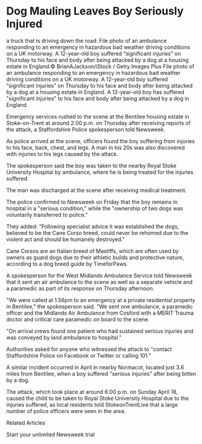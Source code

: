 # Dog Mauling Leaves Boy Seriously Injured
a truck that is driving down the road: File photo of an ambulance responding to an emergency in hazardous bad weather driving conditions on a UK motorway. A 12-year-old boy suffered “significant injuries” on Thursday to his face and body after being attacked by a dog at a housing estate in England.© BrianAJackson/iStock / Getty Images Plus File photo of an ambulance responding to an emergency in hazardous bad weather driving conditions on a UK motorway. A 12-year-old boy suffered “significant injuries” on Thursday to his face and body after being attacked by a dog at a housing estate in England.
A 12-year-old boy has suffered "significant injuries" to his face and body after being attacked by a dog in England.

Emergency services rushed to the scene at the Bentilee housing estate in Stoke-on-Trent at around 2:00 p.m. on Thursday after receiving reports of the attack, a Staffordshire Police spokesperson told Newsweek.

As police arrived at the scene, officers found the boy suffering from injuries to his face, back, chest, and legs. A man in his 20s was also discovered with injuries to his legs caused by the attack.

The spokesperson said the boy was taken to the nearby Royal Stoke University Hospital by ambulance, where he is being treated for the injuries suffered.

The man was discharged at the scene after receiving medical treatment.

The police confirmed to Newsweek on Friday that the boy remains in hospital in a "serious condition," while the "ownership of two dogs was voluntarily transferred to police."

They added: "Following specialist advice it was established the dogs, believed to be the Cane Corso breed, could never be rehomed due to the violent act and should be humanely destroyed."

Cane Corsos are an Italian breed of Mastiffs, which are often used by owners as guard dogs due to their athletic builds and protective nature, according to a dog breed guide by TimeforPaws.

A spokesperson for the West Midlands Ambulance Service told Newsweek that it sent an air ambulance to the scene as well as a separate vehicle and a paramedic as part of its response on Thursday afternoon.

"We were called at 1.56pm to an emergency at a private residential property in Bentilee," the spokesperson said. "We sent one ambulance, a paramedic officer and the Midlands Air Ambulance from Cosford with a MERIT Trauma doctor and critical care paramedic on board to the scene.

"On arrival crews found one patient who had sustained serious injuries and was conveyed by land ambulance to hospital."

Authorities asked for anyone who witnessed the attack to "contact Staffordshire Police on Facebook or Twitter or calling 101."

A similar incident occurred in April in nearby Normacot, located just 3.6 miles from Bentilee, when a boy suffered "serious injuries" after being bitten by a dog.

The attack, which took place at around 6:00 p.m. on Sunday April 18, caused the child to be taken to Royal Stoke University Hospital due to the injuries suffered, as local residents told StokeonTrentLive that a large number of police officers were seen in the area.

Related Articles

Start your unlimited Newsweek trial
